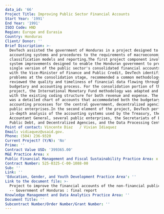 ```yaml
---
data_id: '66'
Project Title: Improving Public Sector Financial Accounts
Start Year: '1991'
End Year: '1991'
ISO3 Code: HND
Region: Europe and Eurasia
Country: Honduras
Client/ Donor: ''
Brief Discription: >-
  DevTech assisted the government of Honduras in a project designed to link
  accounting systems and procedures to the requirements of macroeconomic
  classification models and reporting.The first project component involved
  system improvements designed to enable the Honduran government to produce a
  single version of the public sector's consolidated financial accounts. Working
  with the Vice-Minister of Finance and Public Credit, DevTech identified
  problems at the consolidation stage, recommended a common methodology, and
  reviewed the quality and timeliness of financial data flowing through the
  budgetary and accounting process. For the consolidation portion of the
  project, the International Monetary Fund methodology was adapted and merged
  with the existing coding structure for both revenue and expense. The result
  was a detailed chart of accounts that accommodated both the budgetary and
  accounting processes for the central government, decentralized agencies, and
  public enterprises.In the second element of the project, DevTech performed an
  in-depth analysis of the accounting systems used by the Treasury, the
  Accountant General, several public enterprises, the Secretariats of Budget,
  Public Debt, and Decentralized Agencies, and the Data Processing Center.
Point of contact: Vincente Diaz   / Vivian Idiaquez
Email: vidiaquez@usaid.gov.
Phone: (504) 236-9320
Current Project? (Y/N): 'No'
Prime: ''
Contract Value USD: '399365.00'
M&E Practice Area: x
Public Financial Management and Fiscal Sustainability Practice Area: x
Contract Number: 525-0325-C-00-1088-00
Sub: ''
Link: ''
'Education, Gender, and Youth Development Practice Area': ''
Link to the document file: >-
  Project to improve the financial accounts of the non-financial public sector
  -- Government of Honduras : final report
Knowledge Management and Data Analytics Practice Area: ''
Document Title: ''
Subcontract Number/Order Number/Grant Number: ''
---
```

